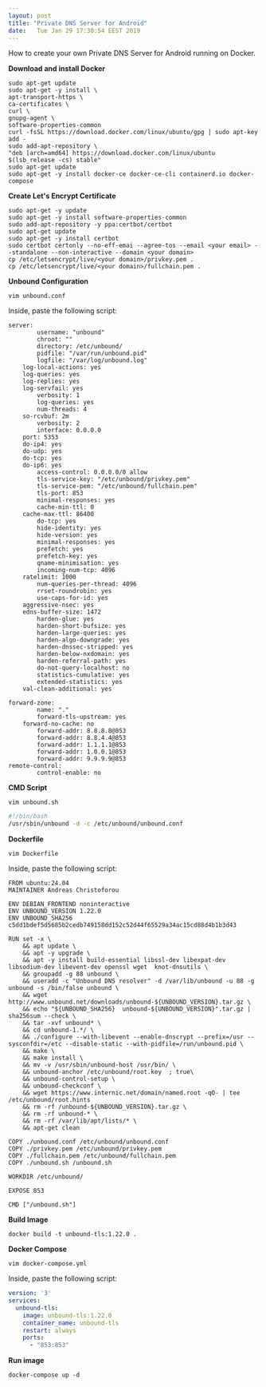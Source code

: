 ```yaml
---
layout: post
title: "Private DNS Server for Android"
date:	Tue Jan 29 17:30:54 EEST 2019
---
```


How to create your own Private DNS Server for Android running on Docker.

**Download and install Docker**

	sudo apt-get update
	sudo apt-get -y install \
	apt-transport-https \
	ca-certificates \
	curl \
	gnupg-agent \
	software-properties-common
	curl -fsSL https://download.docker.com/linux/ubuntu/gpg | sudo apt-key add -
	sudo add-apt-repository \
	"deb [arch=amd64] https://download.docker.com/linux/ubuntu $(lsb_release -cs) stable"
	sudo apt-get update
	sudo apt-get -y install docker-ce docker-ce-cli containerd.io docker-compose

**Create Let's Encrypt Certificate**

	sudo apt-get -y update
	sudo apt-get -y install software-properties-common
	sudo add-apt-repository -y ppa:certbot/certbot
	sudo apt-get update
	sudo apt-get -y install certbot
	sudo certbot certonly --no-eff-emai --agree-tos --email <your email> --standalone --non-interactive --domain <your domain>
	cp /etc/letsencrypt/live/<your domain>/privkey.pem .
	cp /etc/letsencrypt/live/<your domain>/fullchain.pem .

**Unbound Configuration**

```
vim unbound.conf
```

Inside, paste the following script:

```
server:
        username: "unbound"
        chroot: ""
        directory: /etc/unbound/
        pidfile: "/var/run/unbound.pid"
        logfile: "/var/log/unbound.log"
	log-local-actions: yes
	log-queries: yes
	log-replies: yes
	log-servfail: yes
        verbosity: 1
        log-queries: yes
        num-threads: 4
	so-rcvbuf: 2m
        verbosity: 2
        interface: 0.0.0.0
	port: 5353
	do-ip4: yes
	do-udp: yes
	do-tcp: yes
	do-ip6: yes
        access-control: 0.0.0.0/0 allow
        tls-service-key: "/etc/unbound/privkey.pem"
        tls-service-pem: "/etc/unbound/fullchain.pem"
        tls-port: 853
        minimal-responses: yes
        cache-min-ttl: 0
	cache-max-ttl: 86400
        do-tcp: yes
        hide-identity: yes
        hide-version: yes
        minimal-responses: yes
        prefetch: yes
        prefetch-key: yes
        qname-minimisation: yes
        incoming-num-tcp: 4096
	ratelimit: 1000
        num-queries-per-thread: 4096
        rrset-roundrobin: yes
        use-caps-for-id: yes
	aggressive-nsec: yes
	edns-buffer-size: 1472
        harden-glue: yes
        harden-short-bufsize: yes
        harden-large-queries: yes
        harden-algo-downgrade: yes
        harden-dnssec-stripped: yes
        harden-below-nxdomain: yes
        harden-referral-path: yes
        do-not-query-localhost: no
        statistics-cumulative: yes
        extended-statistics: yes
	val-clean-additional: yes

forward-zone:
        name: "."
        forward-tls-upstream: yes
	forward-no-cache: no
        forward-addr: 8.8.8.8@853
        forward-addr: 8.8.4.4@853
        forward-addr: 1.1.1.1@853
        forward-addr: 1.0.0.1@853
        forward-addr: 9.9.9.9@853
remote-control:
        control-enable: no
```

**CMD Script**

```
vim unbound.sh
```

```bash
#!/bin/bash
/usr/sbin/unbound -d -c /etc/unbound/unbound.conf
```

**Dockerfile**

```
vim Dockerfile
```

Inside, paste the following script:

```
FROM ubuntu:24.04
MAINTAINER Andreas Christoforou

ENV DEBIAN_FRONTEND noninteractive
ENV UNBOUND_VERSION 1.22.0
ENV UNBOUND_SHA256 c5dd1bdef5d5685b2cedb749158dd152c52d44f65529a34ac15cd88d4b1b3d43

RUN set -x \
	&& apt update \
	&& apt -y upgrade \
	&& apt -y install build-essential libssl-dev libexpat-dev libsodium-dev libevent-dev openssl wget  knot-dnsutils \
	&& groupadd -g 88 unbound \
	&& useradd -c "Unbound DNS resolver" -d /var/lib/unbound -u 88 -g unbound -s /bin/false unbound \
	&& wget http://www.unbound.net/downloads/unbound-${UNBOUND_VERSION}.tar.gz \
	&& echo "${UNBOUND_SHA256}  unbound-${UNBOUND_VERSION}".tar.gz | sha256sum --check \
	&& tar -xvf unbound* \
	&& cd unbound-1.*/ \
	&& ./configure --with-libevent --enable-dnscrypt --prefix=/usr --sysconfdir=/etc --disable-static --with-pidfile=/run/unbound.pid \
	&& make \
	&& make install \
	&& mv -v /usr/sbin/unbound-host /usr/bin/ \
	&& unbound-anchor /etc/unbound/root.key  ; true\
	&& unbound-control-setup \
	&& unbound-checkconf \
	&& wget https://www.internic.net/domain/named.root -qO- | tee /etc/unbound/root.hints
	&& rm -rf /unbound-${UNBOUND_VERSION}.tar.gz \
	&& rm -rf unbound-* \
	&& rm -rf /var/lib/apt/lists/* \
	&& apt-get clean

COPY ./unbound.conf /etc/unbound/unbound.conf
COPY ./privkey.pem /etc/unbound/privkey.pem
COPY ./fullchain.pem /etc/unbound/fullchain.pem
COPY ./unbound.sh /unbound.sh

WORKDIR /etc/unbound/

EXPOSE 853

CMD ["/unbound.sh"]
```	
**Build Image**

	docker build -t unbound-tls:1.22.0 .

**Docker Compose**

```
vim docker-compose.yml
```

Inside, paste the following script:

```yaml
version: '3'
services:
  unbound-tls:
    image: unbound-tls:1.22.0
    container_name: unbound-tls
    restart: always
    ports:
      - "853:853"
```

**Run image**

	docker-compose up -d
